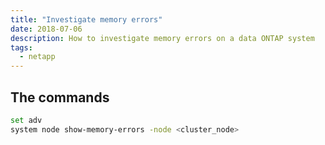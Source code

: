 ```yaml
---
title: "Investigate memory errors"
date: 2018-07-06
description: How to investigate memory errors on a data ONTAP system
tags:
  - netapp
---
```


## The commands

```sh
set adv
system node show-memory-errors -node <cluster_node>
```
